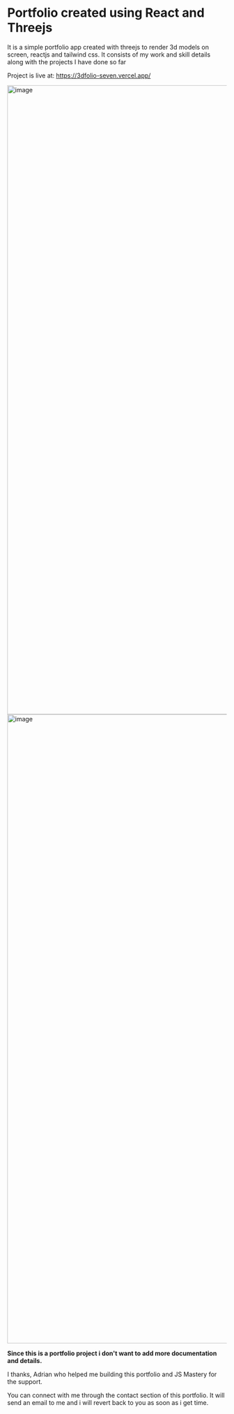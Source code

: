 # Portfolio created using React and Threejs

It is a simple portfolio app created with threejs to render 3d models on screen, reactjs and tailwind css. It consists of my work and skill details along with the projects I have done so far

Project is live at: https://3dfolio-seven.vercel.app/

<img width="1440" alt="image" src="https://github.com/deciever002/3dfolio/assets/112121338/42d8b1bc-5baa-48c9-9339-90f379d7ca01">
<img width="1440" alt="image" src="https://github.com/deciever002/3dfolio/assets/112121338/9ff1d18b-f7f7-443a-9fe4-78cb253d2481">

**Since this is a portfolio project i don't want to add more documentation and details.**

I thanks, Adrian who helped me building this portfolio and JS Mastery for the support.

You can connect with me through the contact section of this portfolio. It will send an email to me and i will revert back to you as soon as i get time.
